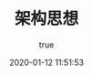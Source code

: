 ---
pageComponent:
  name: Catalogue
  data:
    path: 架构思想
    imgUrl: /tool/00/0.png
    description: 有关软件整体结构与组件的抽象描述，用于指导大型软件系统各个方面的设计。系统的各个重要组成部分及其关系构成了系统的架构，这些组成部分可以是具体的功能模块，也可以是非功能的设计与决策，他们相互关系组成一个整体，共同构成了软件系统的架构。架构其实就是把复杂的问题抽象化、简单化，可能你会觉得“说起来容易但做起来难”，如何能快速上手。可以多观察，根据物质决定意识，借助生活真实场景（用户故事，要很多故事）来还原这一系列问题，抓住并提取核心特征。
title: 架构思想
date: 2020-01-12 11:51:53
permalink: /note/thoughts/
article: false
comment: false
editLink: false
author:
  name: xugaoyi
  link: https://github.com/xugaoyi
---